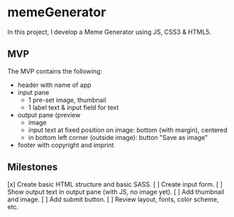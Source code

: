 # memeGenerator

In this project, I develop a Meme Generator using JS, CSS3 & HTML5.

## MVP

The MVP contains the following:

- header with name of app
- input pane
  - 1 pre-set image, thumbnail
  - 1 label text & input field for text
- output pane (preview
  - image
  - input text at fixed position on image: bottom (with margin), centered
  - in bottom left corner (outside image): button "Save as image"
- footer with copyright and imprint

## Milestones

[x] Create basic HTML structure and basic SASS.
[ ] Create input form.
[ ] Show output text in output pane (with JS, no image yet).
[ ] Add thumbnail and image.
[ ] Add submit button.
[ ] Review layout, fonts, color scheme, etc.
